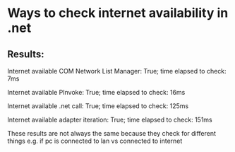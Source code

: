 # Ways to check internet availability in .net

## Results:

Internet available COM Network List Manager: True; time elapsed to check: 7ms

Internet available PInvoke: True; time elapsed to check: 16ms

Internet available .net call: True; time elapsed to check: 125ms

Internet available adapter iteration: True; time elapsed to check: 151ms



These results are not always the same because they check for different things e.g. if pc is connected to lan vs connected to internet
